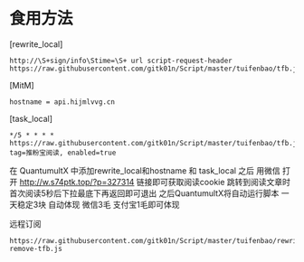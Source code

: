 # 食用方法
[rewrite_local]
``````
http://\S+sign/info\Stime=\S+ url script-request-header https://raw.githubusercontent.com/gitk01n/Script/master/tuifenbao/tfb.js
``````
[MitM]
``````
hostname = api.hijmlvvg.cn
``````
[task_local]
``````
*/5 * * * * https://raw.githubusercontent.com/gitk01n/Script/master/tuifenbao/tfb.js, tag=推粉宝阅读, enabled=true 
``````
在 QuantumultX 中添加rewrite_local和hostname 和 task_local 之后
用微信 打开 http://w.s74ptk.top/?p=327314 链接即可获取阅读cookie
跳转到阅读文章时首次阅读5秒后下拉最底下再返回即可退出
之后QuantumultX将自动运行脚本
一天稳定3块 自动体现 微信3毛 支付宝1毛即可体现

远程订阅
``````
https://raw.githubusercontent.com/gitk01n/Script/master/tuifenbao/rewrite-remove-tfb.js
``````
